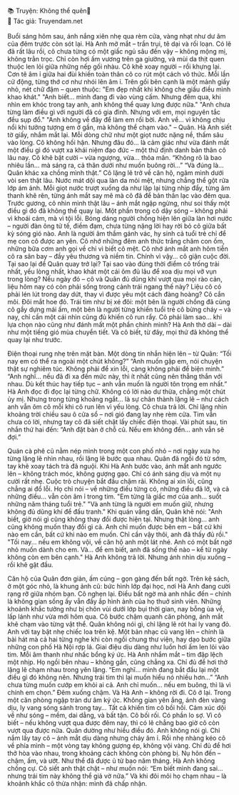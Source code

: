 📚 Truyện: Không thể quên🔞 
<br>
📖 Tác giả: Truyendam.net
<br></br>
Buổi sáng hôm sau, ánh nắng xiên nhẹ qua rèm cửa, vàng nhạt như dư âm của đêm trước còn sót lại. Hà Anh mở mắt – trần trụi, tê dại và rối loạn. Có lẽ đã rất lâu rồi, cô chưa từng có một giấc ngủ sâu đến vậy – không mộng mị, không trằn trọc. Chỉ còn hơi ấm vương trên ga giường, và mùi da thịt quen thuộc len lỏi giữa những nếp gối nhàu.
Cô khẽ xoay người – rồi khựng lại. Cơn tê âm ỉ giữa hai đùi khiến toàn thân cô co rút một cách vô thức. Mỗi lần cử động, từng thớ cơ như nhói lên âm ỉ.
Trên gối bên cạnh là một mảnh giấy nhỏ, nét chữ đậm – quen thuộc:
"Em đẹp nhất khi không che giấu điều mình khao khát."
"Anh biết... mình đang đi vào vùng cấm. Nhưng đêm qua, khi nhìn em khóc trong tay anh, anh không thể quay lưng được nữa."
"Anh chưa từng làm điều gì với người đã có gia đình. Nhưng với em, mọi nguyên tắc đều sụp đổ."
"Anh không về đây để làm em rối bời. Anh về… vì không chịu nổi khi tưởng tượng em ở gần, mà không thể chạm vào."
– Quân.
Hà Anh siết tờ giấy, nhắm mắt lại. Mỗi dòng chữ như một giọt nước nặng nề, thấm sâu vào lòng.
Cô không hối hận. Nhưng đâu đó… là cảm giác như vừa đánh mất một điều gì đó vượt xa khái niệm đạo đức – một thứ định danh bản thân cô lâu nay.
Cô khẽ bật cười – vừa ngượng, vừa... thỏa mãn.
“Không rõ là bao nhiêu lần… mà sáng ra, cả thân dưới như muốn buông rời…”
“Và đúng là… Quân khác xa chồng mình thật.”
Cô lặng lẽ trở về căn hộ, ngâm mình dưới vòi sen thật lâu. Nước mát dội qua làn da mỏi mệt, nhưng chẳng thể gột rửa lớp ám ảnh. Mỗi giọt nước trượt xuống da như lặp lại từng nhịp đẩy, từng âm thanh khẽ rên, từng ánh mắt say mê mà cô đã để bản thân lạc vào đêm qua.
Trước gương, cô nhìn mình thật lâu – ánh mắt ngập ngừng, như soi thấy một điều gì đó đã không thể quay lại.
Một phần trong cô dậy sóng – không phải vì khoái cảm, mà vì tội lỗi. Bóng dáng người chồng hiện lên giữa làn hơi nước – người đàn ông tử tế, điềm đạm, chưa từng nặng lời hay rời bỏ cô giữa bất kỳ sóng gió nào. Anh là người âm thầm gánh vác, hy sinh cả tuổi trẻ chỉ để mẹ con cô được an yên.
Cô nhớ những đêm anh thức trắng chăm con ốm, những bữa cơm anh gọi về chỉ vì biết cô mệt. Cô nhớ ánh mắt anh hôm tiễn cô ra sân bay – đầy yêu thương và niềm tin.
Chính vì vậy… cô giận cuộc đời. Tại sao lại để Quân quay trở lại? Tại sao vào đúng thời điểm cô trống trải nhất, yếu lòng nhất, khao khát một cái ôm đủ lâu để xoa dịu mọi vỡ vụn trong lòng?
Nếu ngày đó – cô và Quân đủ dũng khí vượt qua mọi rào cản, liệu hôm nay có còn phải sống trong cảnh trái ngang thế này? Liệu cô có phải lén lút trong day dứt, thay vì được yêu một cách đàng hoàng?
Cô cắn môi. Đôi mắt hoe đỏ. Trái tim như bị xé đôi: một bên là người chồng đã cùng cô gầy dựng mái ấm, một bên là người từng khiến tuổi trẻ cô bừng cháy – và nay, chỉ cần một cái nhìn cũng đủ khiến cô run rẩy.
Cô phải làm sao… khi lựa chọn nào cũng như đánh mất một phần chính mình?
Hà Anh thở dài – dài như một tiếng gió mùa chuyển tiết. Và cô biết, từ đây, mọi thứ đã không thể quay lại như trước.

Điện thoại rung nhẹ trên mặt bàn. Một dòng tin nhắn hiện lên – từ Quân:
“Tối nay em có thể ra ngoài một chút không?”
“Anh muốn gặp em, nói chuyện thật sự nghiêm túc. Không phải để xin lỗi, càng không phải để biện minh.”
“Anh nghĩ… nếu đã đi xa đến mức này, thì ít nhất cũng nên thẳng thắn với nhau. Dù kết thúc hay tiếp tục – anh vẫn muốn là người tôn trọng em nhất.”
Hà Anh đọc đi đọc lại từng chữ. Không có lời nào dư thừa, chẳng một chút ủy mị. Nhưng trong từng khoảng ngắt… là sự chân thành lặng lẽ – như cách anh vẫn ôm cô mỗi khi cô run lên vì yếu lòng.
Cô chưa trả lời. Chỉ lặng nhìn khoảng trời chiều sau ô cửa sổ – nơi gió đang lay nhẹ rèm cửa. Tim vẫn chưa có lời, nhưng tay cô đã siết chặt lấy chiếc điện thoại.
Vài phút sau, tin nhắn thứ hai đến:
“Anh đặt bàn ở chỗ cũ. Nếu em không đến… anh vẫn sẽ đợi.”

Quán cà phê cũ nằm nép mình trong một con phố nhỏ – nơi ngày xưa họ từng lặng lẽ nhìn nhau, rồi lặng lẽ bước qua nhau. Quân đã ngồi đó từ sớm, tay khẽ xoay tách trà đã nguội. Khi Hà Anh bước vào, ánh mắt anh ngước lên – không trách móc, không gượng gạo. Chỉ có ánh sáng dịu và một nụ cười rất nhẹ.
Cuộc trò chuyện bắt đầu chậm rãi. Không ai xin lỗi, cũng chẳng ai đổ lỗi. Họ chỉ nói – về những điều từng có, những điều đã lỡ, và cả những điều… vẫn còn âm ỉ trong tim.
"Em từng là giấc mơ của anh... suốt những năm tháng tuổi trẻ."
"Và anh từng là người em muốn giữ, nhưng không đủ dũng khí để đấu tranh."
Khi quán vắng dần, Quân khẽ nói:
"Anh biết, giờ nói gì cũng không thay đổi được hiện tại. Nhưng thật lòng... anh cũng không muốn thay đổi gì cả. Anh chỉ muốn được bên em – bất cứ khi nào em cần, bất cứ khi nào em muốn. Chỉ cần vậy thôi, anh đã thấy đủ rồi."
"Tối nay... nếu em không vội, về căn hộ anh một lát nhé. Anh có một bất ngờ nhỏ muốn dành cho em. Và... để em biết, anh đã sống thế nào – kể từ ngày không còn em bên cạnh."
Hà Anh không trả lời. Nhưng ánh nhìn dịu xuống – rồi khẽ gật đầu.

Căn hộ của Quân đơn giản, ấm cúng – gọn gàng đến bất ngờ. Trên kệ sách, ở một góc nhỏ, là khung ảnh cũ: bức hình lớp đại học, nơi Hà Anh đang cười rạng rỡ giữa nhóm bạn. Cô nghẹn lại.
Điều bất ngờ mà anh nhắc đến – chính là không gian sống ấy vẫn đầy ắp hình ảnh của họ thuở sinh viên. Những khoảnh khắc tưởng như bị chôn vùi dưới lớp bụi thời gian, nay bỗng ùa về, lấp lánh như vừa mới hôm qua.
Cô bước chậm quanh căn phòng, ánh mắt khẽ chạm vào từng vật thể. Quân không nói gì, chỉ lặng lẽ rót hai ly vang đỏ.
Anh với tay bật nhẹ chiếc loa trên kệ. Một bản nhạc cũ vang lên – chính là bài hát mà cả hai từng nghe khi còn ngồi chung thư viện, hay dạo bước giữa những con phố Hà Nội rợp lá.
Giai điệu dịu dàng như luồn hơi ấm len lỏi vào tim. Mỗi âm thanh như nhấc bổng ký ức. Hà Anh nhắm mắt – tim đập lệch một nhịp.
Họ ngồi bên nhau – không gần, cũng chẳng xa. Chỉ đủ để hơi thở lặng lẽ chạm nhau trong yên lặng.
“Em nghĩ... mình đang bắt đầu lại một điều gì đó không nên. Nhưng trái tim thì lại muốn hiểu nó nhiều hơn…”
“Anh chưa từng muốn cướp em khỏi ai cả. Anh chỉ muốn… nếu em buông, thì là vì chính em chọn.”
Đêm xuống chậm. Và Hà Anh – không rời đi.
Cô ở lại. Trong một căn phòng ngập tràn dư âm ký ức. Không gian yên ắng, ánh đèn vàng dịu, ly vang sóng sánh trong tay… Tất cả khiến tim cô bồi hồi. Cảm xúc dội về như sóng – mềm, dai dẳng, và bất tận.
Cô bối rối. Có phần lo sợ. Vì cô biết – nếu không vượt qua được đêm nay, thì có lẽ chẳng bao giờ cô còn vượt qua được nữa.
Quân dường như hiểu điều đó. Anh không nói gì. Chỉ nắm lấy tay cô – ánh mắt dịu dàng nhưng cháy âm ỉ. Rồi nhẹ nhàng kéo cô về phía mình – một vòng tay không gượng ép, không vội vàng. Chỉ đủ để hơi thở hòa vào nhau, trong khoảng cách không còn phòng bị.
Nụ hôn đến – chậm, ấm, và ướt. Như thể đã được ủ từ bao năm tháng.
Hà Anh không chống cự. Cô siết anh thật chặt – như muốn nói: “Em biết mình đang sai… nhưng trái tim này không thể giả vờ nữa.”
Và khi đôi môi họ chạm nhau – là khoảnh khắc cô thừa nhận: mình đã chấp nhận.